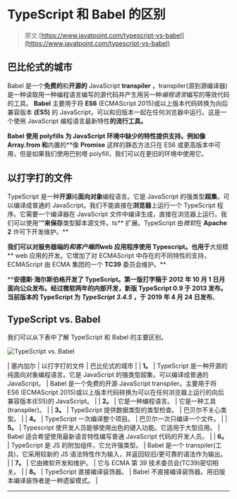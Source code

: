 # TypeScript 和 Babel 的区别

> 原文:[https://www.javatpoint.com/typescript-vs-babel](https://www.javatpoint.com/typescript-vs-babel)

## 巴比伦式的城市

Babel 是一个**免费的**和**开源的** JavaScript **transpiler** 。transpiler(源到源编译器)是一种读取用一种编程语言编写的源代码并产生用另一种*编程语言*编写的等效代码的工具。 **Babel** 主要用于将 **ES6** (ECMAScript 2015)或以上版本代码转换为向后兼容版本 **(ES5)** 的 JavaScript，可以和旧版本一起在任何浏览器中运行。这是一个使用 JavaScript 编程语言最新特性**的流行工具。**

 **Babel 使用 **polyfills** 为 JavaScript 环境中缺少的特性提供支持。例如像 **Array.from** 和**内置的**像 **Promise** 这样的静态方法只在 ES6 或更高版本中可用，但是如果我们使用巴别塔 polyfill，我们可以在更旧的环境中使用它。

## 以打字打的文件

TypeScript 是一种**开源**纯**面向对象**编程语言。它是 JavaScript 的强类型**超集**，可以编译成普通的 JavaScript。我们不能直接在**浏览器**上运行一个 TypeScript 程序。它需要一个编译器在 JavaScript 文件中编译生成，直接在浏览器上运行。我们可以使用“**”来保存**类型脚本源文件。ts** 扩展。TypeScript 由*微软*在 **Apache 2** 许可下开发维护。**

 **我们可以对服务器端的*和客户端的*web 应用程序使用 Typescript。也用于**大规模** web 应用的开发。它增加了对 ECMAScript 中存在的不同特性的支持，ECMAScript 由 ECMA 集团的一个 **TC39** 委员会维护。**

 ****安德斯·海尔斯伯格**开发了 TypeScript。第一版打字稿于 2012 年 10 月 1 日**月**面向公众发布。经过微软两年的内部开发，新版 TypeScript 0.9 于 **2013** 发布。当前版本的 TypeScript 为 *TypeScript 3.4.5* ，于 2019 年 4 月 24 日**发布**。

## TypeScript vs. Babel

我们可以从下表中了解 TypeScript 和 Babel 的主要区别。

![TypeScript vs. Babel](../Images/d628919e7a60ccc57ba4ae85551ba5da.png)

| 塞内加尔 | 以打字打的文件 | 巴比伦式的城市 |
| **1。** | TypeScript 是一种开源的纯面向对象编程语言。它是 JavaScript 的强类型超集，可以编译成普通的 JavaScript。 | Babel 是一个免费的开源 JavaScript transpiler。主要用于将 ES6 (ECMAScript 2015)或以上版本代码转换为可以在任何浏览器上运行的向后兼容版本(ES5)的 JavaScript。 |
| **2。** | 它是一种编程语言。 | 它是一种工具(transpiler)。 |
| **3。** | TypeScript 提供数据类型的类型检查。 | 巴贝尔不关心类型。 |
| **4。** | TypeScript 一次编译整个项目。 | 巴贝尔一次只编译一个文件。 |
| **5。** | Typescript 使开发人员能够使用出色的键入功能。它适用于大型应用。 | Babel 适合希望使用最新语言特性编写普通 JavaScript 代码的开发人员。 |
| **6。** | TypeScript 是 JS 的附加组件，它允许强类型。 | Babel 是一个 transpiler(工具)，它采用较新的 JS 语法特性作为输入，并返回较旧/更可靠的语法作为输出。 |
| **7。** | 它由微软开发和维护。 | 它与 ECMA 第 39 技术委员会(TC39)密切相关。 |
| **8。** | TypeScript 直接编译装饰器。 | Babel 不直接编译装饰器。用旧版本编译装饰者是一种遗留模式。 |

* * *******
